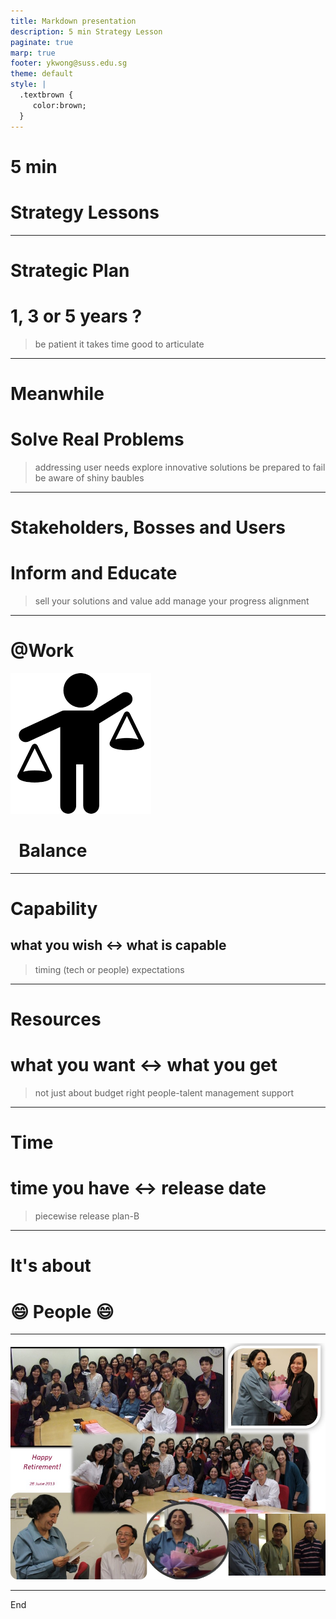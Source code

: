 ```yaml
---
title: Markdown presentation
description: 5 min Strategy Lesson
paginate: true
marp: true
footer: ykwong@suss.edu.sg
theme: default
style: |
  .textbrown {
     color:brown;
  }
---
```


<!-- _class: invert -->

# 5 min

# Strategy Lessons <!--- fit --->

<!-- Speaker notes:

* TimeFrame

* Solve Real Problems

* Communications

* Balance

* People
-->

---

# Strategic Plan

# 1, 3 or 5 years ?<!--- fit --->

> be patient it takes time
> good to articulate

<!-- Speaker notes:

* It takes time for you to implement and then reflect on the successes or shortcomings.

* It helps to present your case to stakeholders, other departments and visitors. Over time, you get better at articulating what your strategic and operational needs are.

* e.g. Content strategy, Mobile First, Online strategy
-->

---

# Meanwhile

# Solve Real Problems<!--- fit --->

> addressing user needs
> explore innovative solutions
> be prepared to fail
> be aware of shiny baubles

<!-- Speaker notes:

* Easier to justify your time investment when you're solving specific problems. Also, you see results - which is encouraging. You know you're on the right track.

* It would be good to have some flexibility to solve the problems you like.

* e.g. LMS, XML-DITA
-->

---

# Stakeholders, Bosses and Users

# Inform and Educate<!--- fit --->

> sell your solutions and value add
> manage your progress
> alignment

<!-- Speaker notes:

* Believe in yourself. Keep honest. Inform your bosses (most of them are there to help you!).

* If need be, educate your bosses. Keep the big picture but allow yourself to show up in the attention to details.

* e.g. Cloud computing, Implementation, External presentations
-->

---

# @Work

![bg right:38% 70%](assets/balance7.png)

# &nbsp; Balance &nbsp; <!--- fit --->

<!-- Speaker notes:

* not work-life balance

-->

---

<!-- _backgroundColor: lightblue -->

# Capability

## what you wish &harr; what is capable<!--- fit --->

> timing (tech or people)
> expectations

<!-- Speaker notes:

* new tech - old skills

* e.g. programming, networking and security frameworks
-->

---

<!-- _backgroundColor: lightblue -->

# Resources

# what you want &harr; what you get<!--- fit --->

> not just about budget
> right people-talent
> management support

<!-- Speaker notes:

* think hard about training

* contracts, motivation, tech leadership
-->

---

<!-- _backgroundColor: lightblue -->

# Time

# time you have &harr; release date<!--- fit --->

> piecewise release
> plan-B

<!-- Speaker notes:

* rapid prototyping

* iterative

* e.g. UniLEARN, SUSSReader -> WebReader
-->

---

# It's about

# :smile: People :smile:<!-- fit -->

<!-- Speaker notes:

* Talent, Hire, reHire, Contracts, Medical Problems, PWD, Age

* Motivation, family, camaderies, collegiality, quality
-->

---

![bg height:20cm](assets/NeelamRetires.jpg)

---

End


